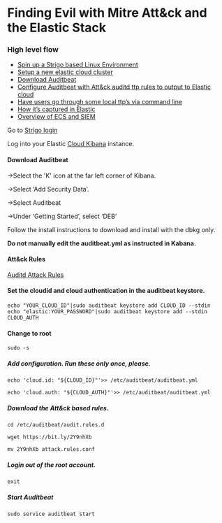 # Finding Evil with Mitre Att&ck and the Elastic Stack

### High level flow
* [Spin up a Strigo based Linux Environment](#strigo)
* [Setup a new elastic cloud cluster](https://docs.google.com/document/d/104kc_aZiyMzbmTfdxDyKMIQUG9sr5gkMR26j0pjFoFQ/edit?usp=sharing)
* [Download Auditbeat](#download)
* [Configure Auditbeat with Att&ck auditd ttp rules to output to Elastic cloud](#configure)
* [Have users go through some local ttp’s via command line](#cmdline)
* [How it’s captured in Elastic](#capture)
* [Overview of ECS and SIEM](#siem)

<a name="strigo"/></a>
Go to [Strigo login](https://app.strigo.io/event/HrJm4zCyf9u7zKXda) 

Log into your Elastic [Cloud Kibana](https://cloud.elastic.co/login) instance.

<a name="download">
 <h4>Download Auditbeat</h4>
 
->Select the 'K' icon at the far left corner of Kibana.

->Select ‘Add Security Data’.

->Select Auditbeat

->Under ‘Getting Started’, select ‘DEB’
</a>

<a name="cmdline"/></a>
Follow the install instructions to download and install with the dbkg only.

__Do not manually edit the auditbeat.yml as instructed in Kabana.__  

<a name="configure"/></a>
#### Att&ck Rules
[Auditd Attack Rules](https://gist.githubusercontent.com/elastickent/839e5f49f8846d67b254d9318095c101/raw/9a9d35454ecfcaf549b413ed104f1cee22121429/auditd-attack.rules.conf)
#### Set the cloudid and cloud authentication in the auditbeat keystore.

`echo "YOUR_CLOUD_ID"|sudo auditbeat keystore add CLOUD_ID --stdin`                                                                                                                                                                      
`echo "elastic:YOUR_PASSWORD"|sudo auditbeat keystore add --stdin CLOUD_AUTH`

#### Change to root  

`sudo -s`

##### Add configuration. Run these only once, please.

`echo 'cloud.id: "${CLOUD_ID}"'>> /etc/auditbeat/auditbeat.yml`

`echo 'cloud.auth: "${CLOUD_AUTH}"'>> /etc/auditbeat/auditbeat.yml`

##### Download the Att&ck based rules.

`cd /etc/auditbeat/audit.rules.d`

`wget https://bit.ly/2Y9nhXb`

`mv 2Y9nhXb attack.rules.conf`

##### Login out of the root account.
 `exit`                                                                              
##### Start Auditbeat

`sudo service auditbeat start`
<a name="cmdline"/></a>
#### 
